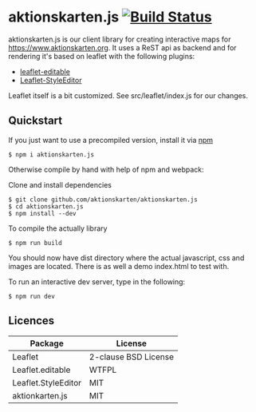 aktionskarten.js [![Build Status](https://travis-ci.com/aktionskarten/aktionskarten.js.svg?branch=main)](https://travis-ci.org/aktionskarten/aktionskarten.js)
============

aktionskarten.js is our client library for creating interactive maps for
https://www.aktionskarten.org. It uses a ReST api as backend and for rendering
it's based on leaflet with the following plugins:

* [leaflet-editable](https://github.com/Leaflet/Leaflet.Editable)
* [Leaflet-StyleEditor](https://github.com/dwilhelm89/Leaflet.StyleEditor)

Leaflet itself is a bit customized. See src/leaflet/index.js for our changes.

Quickstart
----------

If you just want to use a precompiled version, install it via [npm](https://www.npmjs.com/package/aktionskarten.js)
```
$ npm i aktionskarten.js
```


Otherwise compile by hand with help of npm and webpack:

Clone and install dependencies
```
$ git clone github.com/aktionskarten/aktionskarten.js
$ cd aktionskarten.js
$ npm install --dev
```

To compile the actually library
```
$ npm run build
```

You should now have dist directory where the actual javascript, css and images
are located. There is as well a demo index.html to test with.

To run an interactive dev server, type in the following:
```
$ npm run dev
```


Licences
--------

| Package              | License              |
|----------------------|----------------------|
| Leaflet              | 2-clause BSD License |
| Leaflet.editable     | WTFPL |
| Leaflet.StyleEditor  | MIT |
| aktionkarten.js      | MIT |
